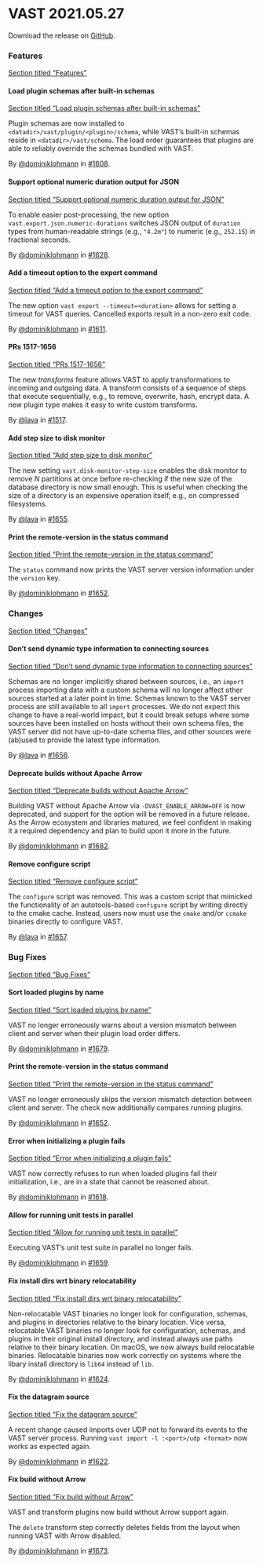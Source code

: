 # VAST 2021.05.27

Download the release on [GitHub](https://github.com/tenzir/tenzir/releases/tag/2021.05.27).

### Features

[Section titled “Features”](#features)

#### Load plugin schemas after built-in schemas

[Section titled “Load plugin schemas after built-in schemas”](#load-plugin-schemas-after-built-in-schemas)

Plugin schemas are now installed to `<datadir>/vast/plugin/<plugin>/schema`, while VAST’s built-in schemas reside in `<datadir>/vast/schema`. The load order guarantees that plugins are able to reliably override the schemas bundled with VAST.

By [@dominiklohmann](https://github.com/dominiklohmann) in [#1608](https://github.com/tenzir/tenzir/pull/1608).

#### Support optional numeric duration output for JSON

[Section titled “Support optional numeric duration output for JSON”](#support-optional-numeric-duration-output-for-json)

To enable easier post-processing, the new option `vast.export.json.numeric-durations` switches JSON output of `duration` types from human-readable strings (e.g., `"4.2m"`) to numeric (e.g., `252.15`) in fractional seconds.

By [@dominiklohmann](https://github.com/dominiklohmann) in [#1628](https://github.com/tenzir/tenzir/pull/1628).

#### Add a timeout option to the export command

[Section titled “Add a timeout option to the export command”](#add-a-timeout-option-to-the-export-command)

The new option `vast export --timeout=<duration>` allows for setting a timeout for VAST queries. Cancelled exports result in a non-zero exit code.

By [@dominiklohmann](https://github.com/dominiklohmann) in [#1611](https://github.com/tenzir/tenzir/pull/1611).

#### PRs 1517-1656

[Section titled “PRs 1517-1656”](#prs-1517-1656)

The new *transforms* feature allows VAST to apply transformations to incoming and outgoing data. A transform consists of a sequence of steps that execute sequentially, e.g., to remove, overwrite, hash, encrypt data. A new plugin type makes it easy to write custom transforms.

By [@lava](https://github.com/lava) in [#1517](https://github.com/tenzir/tenzir/pull/1517).

#### Add step size to disk monitor

[Section titled “Add step size to disk monitor”](#add-step-size-to-disk-monitor)

The new setting `vast.disk-monitor-step-size` enables the disk monitor to remove *N* partitions at once before re-checking if the new size of the database directory is now small enough. This is useful when checking the size of a directory is an expensive operation itself, e.g., on compressed filesystems.

By [@lava](https://github.com/lava) in [#1655](https://github.com/tenzir/tenzir/pull/1655).

#### Print the remote-version in the status command

[Section titled “Print the remote-version in the status command”](#print-the-remote-version-in-the-status-command)

The `status` command now prints the VAST server version information under the `version` key.

By [@dominiklohmann](https://github.com/dominiklohmann) in [#1652](https://github.com/tenzir/tenzir/pull/1652).

### Changes

[Section titled “Changes”](#changes)

#### Don’t send dynamic type information to connecting sources

[Section titled “Don’t send dynamic type information to connecting sources”](#dont-send-dynamic-type-information-to-connecting-sources)

Schemas are no longer implicitly shared between sources, i.e., an `import` process importing data with a custom schema will no longer affect other sources started at a later point in time. Schemas known to the VAST server process are still available to all `import` processes. We do not expect this change to have a real-world impact, but it could break setups where some sources have been installed on hosts without their own schema files, the VAST server did not have up-to-date schema files, and other sources were (ab)used to provide the latest type information.

By [@lava](https://github.com/lava) in [#1656](https://github.com/tenzir/tenzir/pull/1656).

#### Deprecate builds without Apache Arrow

[Section titled “Deprecate builds without Apache Arrow”](#deprecate-builds-without-apache-arrow)

Building VAST without Apache Arrow via `-DVAST_ENABLE_ARROW=OFF` is now deprecated, and support for the option will be removed in a future release. As the Arrow ecosystem and libraries matured, we feel confident in making it a required dependency and plan to build upon it more in the future.

By [@dominiklohmann](https://github.com/dominiklohmann) in [#1682](https://github.com/tenzir/tenzir/pull/1682).

#### Remove configure script

[Section titled “Remove configure script”](#remove-configure-script)

The `configure` script was removed. This was a custom script that mimicked the functionality of an autotools-based `configure` script by writing directly to the cmake cache. Instead, users now must use the `cmake` and/or `ccmake` binaries directly to configure VAST.

By [@lava](https://github.com/lava) in [#1657](https://github.com/tenzir/tenzir/pull/1657).

### Bug Fixes

[Section titled “Bug Fixes”](#bug-fixes)

#### Sort loaded plugins by name

[Section titled “Sort loaded plugins by name”](#sort-loaded-plugins-by-name)

VAST no longer erroneously warns about a version mismatch between client and server when their plugin load order differs.

By [@dominiklohmann](https://github.com/dominiklohmann) in [#1679](https://github.com/tenzir/tenzir/pull/1679).

#### Print the remote-version in the status command

[Section titled “Print the remote-version in the status command”](#print-the-remote-version-in-the-status-command-1)

VAST no longer erroneously skips the version mismatch detection between client and server. The check now additionally compares running plugins.

By [@dominiklohmann](https://github.com/dominiklohmann) in [#1652](https://github.com/tenzir/tenzir/pull/1652).

#### Error when initializing a plugin fails

[Section titled “Error when initializing a plugin fails”](#error-when-initializing-a-plugin-fails)

VAST now correctly refuses to run when loaded plugins fail their initialization, i.e., are in a state that cannot be reasoned about.

By [@dominiklohmann](https://github.com/dominiklohmann) in [#1618](https://github.com/tenzir/tenzir/pull/1618).

#### Allow for running unit tests in parallel

[Section titled “Allow for running unit tests in parallel”](#allow-for-running-unit-tests-in-parallel)

Executing VAST’s unit test suite in parallel no longer fails.

By [@dominiklohmann](https://github.com/dominiklohmann) in [#1659](https://github.com/tenzir/tenzir/pull/1659).

#### Fix install dirs wrt binary relocatability

[Section titled “Fix install dirs wrt binary relocatability”](#fix-install-dirs-wrt-binary-relocatability)

Non-relocatable VAST binaries no longer look for configuration, schemas, and plugins in directories relative to the binary location. Vice versa, relocatable VAST binaries no longer look for configuration, schemas, and plugins in their original install directory, and instead always use paths relative to their binary location. On macOS, we now always build relocatable binaries. Relocatable binaries now work correctly on systems where the libary install directory is `lib64` instead of `lib`.

By [@dominiklohmann](https://github.com/dominiklohmann) in [#1624](https://github.com/tenzir/tenzir/pull/1624).

#### Fix the datagram source

[Section titled “Fix the datagram source”](#fix-the-datagram-source)

A recent change caused imports over UDP not to forward its events to the VAST server process. Running `vast import -l :<port>/udp <format>` now works as expected again.

By [@dominiklohmann](https://github.com/dominiklohmann) in [#1622](https://github.com/tenzir/tenzir/pull/1622).

#### Fix build without Arrow

[Section titled “Fix build without Arrow”](#fix-build-without-arrow)

VAST and transform plugins now build without Arrow support again.

The `delete` transform step correctly deletes fields from the layout when running VAST with Arrow disabled.

By [@dominiklohmann](https://github.com/dominiklohmann) in [#1673](https://github.com/tenzir/tenzir/pull/1673).